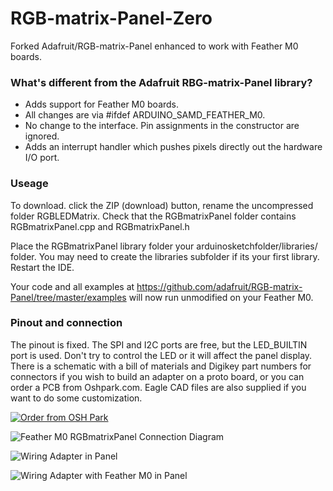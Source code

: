 # RGB-matrix-Panel-Zero
Forked Adafruit/RGB-matrix-Panel enhanced to work with Feather M0 boards.

### What's different from the Adafruit RBG-matrix-Panel library?
- Adds support for Feather M0 boards.
- All changes are via #ifdef ARDUINO_SAMD_FEATHER_M0.
- No change to the interface. Pin assignments in the constructor are ignored.
- Adds an interrupt handler which pushes pixels directly out the hardware I/O port.

### Useage
To download. click the ZIP (download) button, rename the uncompressed folder RGBLEDMatrix. 
Check that the RGBmatrixPanel folder contains RGBmatrixPanel.cpp and RGBmatrixPanel.h

Place the RGBmatrixPanel library folder your arduinosketchfolder/libraries/ folder. 
You may need to create the libraries subfolder if its your first library. 
Restart the IDE.

Your code and all examples at https://github.com/adafruit/RGB-matrix-Panel/tree/master/examples
will now run unmodified on your Feather M0.

### Pinout and connection
The pinout is fixed. The SPI and I2C ports are free, but the LED_BUILTIN port is used. Don't try
to control the LED or it will affect the panel display. There is a schematic with a bill of materials
and Digikey part numbers for connectors if you wish to build an adapter on a proto board, or you can
order a PCB from Oshpark.com. Eagle CAD files are also supplied if you want to do some customization.

<a href="https://oshpark.com/shared_projects/1QNzmjwa"><img src="https://oshpark.com/assets/badge-5b7ec47045b78aef6eb9d83b3bac6b1920de805e9a0c227658eac6e19a045b9c.png" alt="Order from OSH Park"></img></a>

![Feather M0 RGBmatrixPanel Connection Diagram](https://github.com/ee-quipment/RGB-matrix-Panel-Zero/blob/master/images/Feather_M0_RGBmatrixPanel_Connection_Diagram.png "Feather M0 RGBmatrixPanel Connection Diagram")

![Wiring Adapter in Panel](https://github.com/ee-quipment/RGB-matrix-Panel-Zero/blob/master/images/adapter_in_panel.jpg "Wiring Adapter in Panel")

![Wiring Adapter with Feather M0 in Panel](https://github.com/ee-quipment/RGB-matrix-Panel-Zero/tree/master/images/adapter_and_feather_in_panel.jpg "Wiring Adapter with Feather M0 in Panel")

